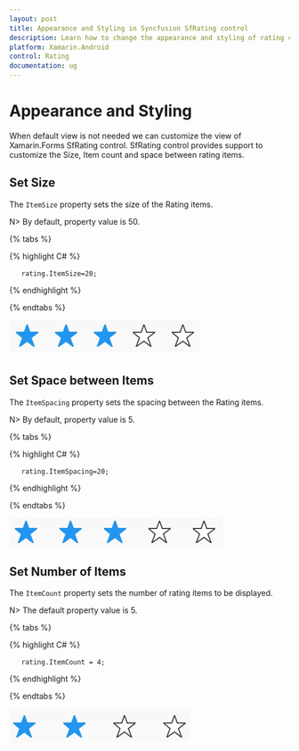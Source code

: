 ```yaml
---
layout: post
title: Appearance and Styling in Syncfusion SfRating control
description: Learn how to change the appearance and styling of rating control using ItemSize, ItemSpacing, ItemCount and customization properties.
platform: Xamarin.Android
control: Rating
documentation: ug
---
```


# Appearance and Styling

When default view is not needed we can customize the view of Xamarin.Forms SfRating control. SfRating control provides support to customize the Size, Item count and space between rating items.

## Set Size

The `ItemSize` property sets the size of the Rating items. 

N> By default, property value is 50.

{% tabs %}

{% highlight C# %}

	   rating.ItemSize=20;

{% endhighlight %}

{% endtabs %}

![ Rating Item Size](images/layoutSize.jpg)
 
## Set Space between Items

The `ItemSpacing` property sets the spacing between the Rating items. 

N> By default, property value is 5.

{% tabs %}

{% highlight C# %}

	   rating.ItemSpacing=20;

{% endhighlight %}

{% endtabs %}

![Space between Rating Items](images/layoutSpace.jpg)
 
 ## Set Number of Items

 The `ItemCount` property sets the number of rating items to be displayed. 

 N> The default property value is 5.

 {% tabs %}

{% highlight C# %}

	   rating.ItemCount = 4;

{% endhighlight %}

{% endtabs %}

![Rating Item Customization](images/fourStar.jpg)
